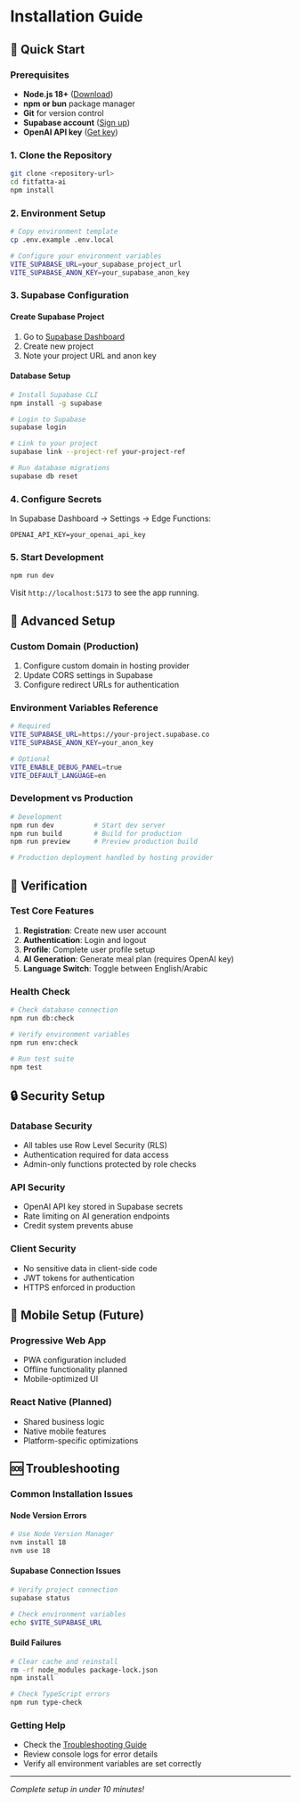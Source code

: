 
# Installation Guide

## 🚀 Quick Start

### Prerequisites
- **Node.js 18+** ([Download](https://nodejs.org/))
- **npm or bun** package manager
- **Git** for version control
- **Supabase account** ([Sign up](https://supabase.com))
- **OpenAI API key** ([Get key](https://platform.openai.com))

### 1. Clone the Repository
```bash
git clone <repository-url>
cd fitfatta-ai
npm install
```

### 2. Environment Setup
```bash
# Copy environment template
cp .env.example .env.local

# Configure your environment variables
VITE_SUPABASE_URL=your_supabase_project_url
VITE_SUPABASE_ANON_KEY=your_supabase_anon_key
```

### 3. Supabase Configuration

#### Create Supabase Project
1. Go to [Supabase Dashboard](https://supabase.com/dashboard)
2. Create new project
3. Note your project URL and anon key

#### Database Setup
```bash
# Install Supabase CLI
npm install -g supabase

# Login to Supabase
supabase login

# Link to your project
supabase link --project-ref your-project-ref

# Run database migrations
supabase db reset
```

### 4. Configure Secrets
In Supabase Dashboard → Settings → Edge Functions:
```
OPENAI_API_KEY=your_openai_api_key
```

### 5. Start Development
```bash
npm run dev
```

Visit `http://localhost:5173` to see the app running.

## 🔧 Advanced Setup

### Custom Domain (Production)
1. Configure custom domain in hosting provider
2. Update CORS settings in Supabase
3. Configure redirect URLs for authentication

### Environment Variables Reference
```bash
# Required
VITE_SUPABASE_URL=https://your-project.supabase.co
VITE_SUPABASE_ANON_KEY=your_anon_key

# Optional
VITE_ENABLE_DEBUG_PANEL=true
VITE_DEFAULT_LANGUAGE=en
```

### Development vs Production
```bash
# Development
npm run dev          # Start dev server
npm run build        # Build for production
npm run preview      # Preview production build

# Production deployment handled by hosting provider
```

## 🧪 Verification

### Test Core Features
1. **Registration**: Create new user account
2. **Authentication**: Login and logout
3. **Profile**: Complete user profile setup
4. **AI Generation**: Generate meal plan (requires OpenAI key)
5. **Language Switch**: Toggle between English/Arabic

### Health Check
```bash
# Check database connection
npm run db:check

# Verify environment variables
npm run env:check

# Run test suite
npm test
```

## 🔒 Security Setup

### Database Security
- All tables use Row Level Security (RLS)
- Authentication required for data access
- Admin-only functions protected by role checks

### API Security
- OpenAI API key stored in Supabase secrets
- Rate limiting on AI generation endpoints
- Credit system prevents abuse

### Client Security
- No sensitive data in client-side code
- JWT tokens for authentication
- HTTPS enforced in production

## 📱 Mobile Setup (Future)

### Progressive Web App
- PWA configuration included
- Offline functionality planned
- Mobile-optimized UI

### React Native (Planned)
- Shared business logic
- Native mobile features
- Platform-specific optimizations

## 🆘 Troubleshooting

### Common Installation Issues

#### Node Version Errors
```bash
# Use Node Version Manager
nvm install 18
nvm use 18
```

#### Supabase Connection Issues
```bash
# Verify project connection
supabase status

# Check environment variables
echo $VITE_SUPABASE_URL
```

#### Build Failures
```bash
# Clear cache and reinstall
rm -rf node_modules package-lock.json
npm install

# Check TypeScript errors
npm run type-check
```

### Getting Help
- Check the [Troubleshooting Guide](../operations/troubleshooting.md)
- Review console logs for error details
- Verify all environment variables are set correctly

---
*Complete setup in under 10 minutes!*
